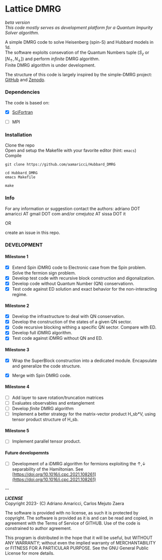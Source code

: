 # Lattice DMRG

*beta version*  
*This code mostly serves as development platform for a Quantum Impurity Solver algorithm.*


A simple DMRG code to solve Heisenberg (spin-S) and Hubbard models in 1d.  
The software exploits consevation of the Quantum Numbers tuple ($S_z$ or $[N_\uparrow,N_\downarrow]$) and perform *infinite* DMRG algorithm.  
Finite DMRG algorithm is under development. 


 
The structure of this code is largely inspired by the simple-DMRG project: [GitHub](https://github.com/simple-dmrg/simple-dmrg) and [Zenodo](https://zenodo.org/record/1068359).

### Dependencies

The code is based on:  

- [X] [SciFortran](https://github.com/aamaricci/SciFortran)  

- [ ] MPI 

  
### Installation

Clone the repo  
Open and setup the Makefile with your favorite editor (hint: `emacs`)  
Compile  

```
git clone https://github.com/aamaricci/Hubbard_DMRG 
```
```
cd Hubbard_DMRG
emacs Makefile
```
```
make
```


### Info
For any information or suggestion contact the authors: adriano DOT amaricci AT gmail DOT com
and/or
cmejutoz AT sissa DOT it 

OR 

create an issue in this repo.


### DEVELOPMENT

#### Milestone 1
- [x] Extend Spin iDMRG code to Electronic case from the Spin problem. Solve the fermion sign problem.
- [x] Develop test code with recursive block construction and digonalization.
- [x] Develop code without Quantum Number (QN) conservationn. 
- [x] Test code against ED solution and exact behavior for the non-interacting regime.

#### Milestone 2
- [x] Develop the infrastructure to deal with QN conservation. 
- [x] Develop the construction of the states of a given QN sector. 
- [x] Code recursive blocking withing a specific QN sector. Compare with ED. 
- [x] Develop full iDMRG algorithm.
- [x] Test code against iDMRG without QN and ED.

#### Milestone 3
- [x] Wrap the SuperBlock construction into a dedicated module. Encapsulate and generalize the code structure. 
- [x] Merge with Spin DMRG code. 


#### Milestone 4
- [ ] Add layer to save rotation/truncation matrices
- [ ] Evaluates observables and entanglement
- [ ] Develop *finite* DMRG algorithm
- [ ] Implement a better strategy for the matrix-vector product H_sb*V, using tensor product structure of  H_sb. 

#### Milestone 5
- [ ] Implement parallel tensor product. 

#### Future developemnts
- [ ] Development of a iDMRG algorithm for fermions exploiting the $\uparrow$,$\downarrow$ separability of the Hamiltonian. See [https://doi.org/10.1016/j.cpc.2021.108261](https://doi.org/10.1016/j.cpc.2021.108261)


--

***LICENSE***  
Copyright 2023- (C) Adriano Amaricci, Carlos Mejuto Zaera

The software is provided with no license, as such it is protected by copyright.
The software is provided as it is and can be read and copied, in agreement with 
the Terms of Service of GITHUB. Use of the code is constrained to author agreement.   

This program is distributed in the hope that it will be useful,
but WITHOUT ANY WARRANTY; without even the implied warranty of
MERCHANTABILITY or FITNESS FOR A PARTICULAR PURPOSE.  See the
GNU General Public License for more details.



